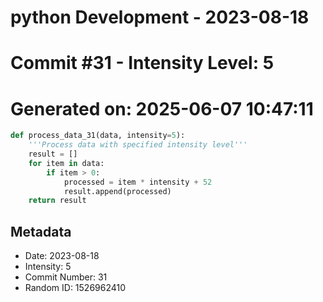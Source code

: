 ﻿# python Development - 2023-08-18
# Commit #31 - Intensity Level: 5
# Generated on: 2025-06-07 10:47:11
```python
def process_data_31(data, intensity=5):
    '''Process data with specified intensity level'''
    result = []
    for item in data:
        if item > 0:
            processed = item * intensity + 52
            result.append(processed)
    return result
```
## Metadata
- Date: 2023-08-18
- Intensity: 5
- Commit Number: 31
- Random ID: 1526962410
